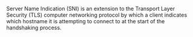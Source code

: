 Server Name Indication (SNI) is an extension to the Transport Layer Security (TLS) computer networking protocol by which a client indicates which hostname it is attempting to connect to at the start of the handshaking process.
